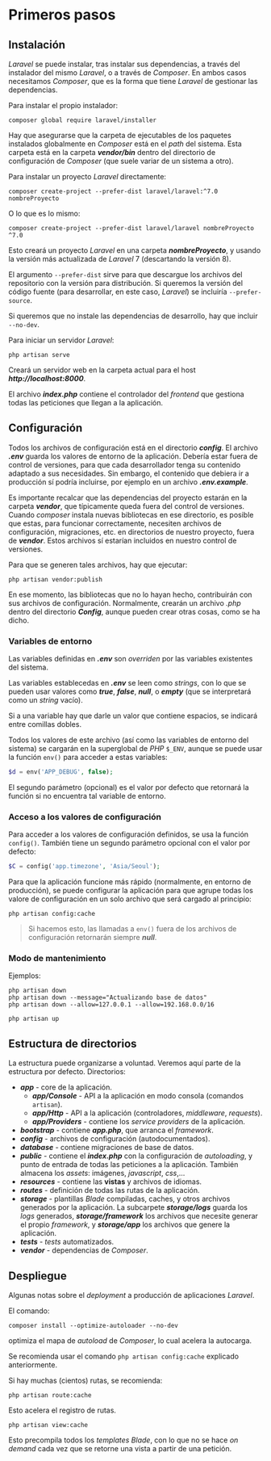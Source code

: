 # Primeros pasos

## Instalación

*Laravel* se puede instalar, tras instalar sus dependencias, a través del instalador del mismo *Laravel*, o a través de *Composer*. En ambos casos necesitamos *Composer*, que es la forma que tiene *Laravel* de gestionar las dependencias.

Para instalar el propio instalador:

```
composer global require laravel/installer
```

Hay que asegurarse que la carpeta de ejecutables de los paquetes instalados globalmente en *Composer* está en el *path* del sistema. Esta carpeta está en la carpeta ***vendor/bin*** dentro del directorio de configuración de *Composer* (que suele variar de un sistema a otro).

Para instalar un proyecto *Laravel* directamente:

```
composer create-project --prefer-dist laravel/laravel:^7.0 nombreProyecto
```

O lo que es lo mismo:

```
composer create-project --prefer-dist laravel/laravel nombreProyecto ^7.0
```

Esto creará un proyecto *Laravel* en una carpeta ***nombreProyecto***, y usando la versión más actualizada de *Laravel* 7 (descartando la versión 8).

El argumento `--prefer-dist` sirve para que descargue los archivos del repositorio con la versión para distribución. Si queremos la versión del código fuente (para desarrollar, en este caso, *Laravel*) se incluiría `--prefer-source`.

Si queremos que no instale las dependencias de desarrollo, hay que incluir `--no-dev`.

Para iniciar un servidor *Laravel*:

```
php artisan serve
```

Creará un servidor web en la carpeta actual para el host ***ht<span>tp://localhost:8000***.

El archivo ***index.php*** contiene el controlador del *frontend* que gestiona todas las peticiones que llegan a la aplicación.

## Configuración

Todos los archivos de configuración está en el directorio ***config***. El archivo ***.env*** guarda los valores de entorno de la aplicación. Debería estar fuera de control de versiones, para que cada desarrollador tenga su contenido adaptado a sus necesidades. Sin embargo, el contenido que debiera ir a producción sí podría incluirse, por ejemplo en un archivo ***.env.example***.

Es importante recalcar que las dependencias del proyecto estarán en la carpeta ***vendor***, que típicamente queda fuera del control de versiones. Cuando *composer* instala nuevas bibliotecas en ese directorio, es posible que estas, para funcionar correctamente, necesiten archivos de configuración, migraciones, etc. en directorios de nuestro proyecto, fuera de ***vendor***. Estos archivos sí estarían incluidos en nuestro control de versiones.

Para que se generen tales archivos, hay que ejecutar:

```
php artisan vendor:publish
```

En ese momento, las bibliotecas que no lo hayan hecho, contribuirán con sus archivos de configuración. Normalmente, crearán un archivo *.php* dentro del directorio ***Config***, aunque pueden crear otras cosas, como se ha dicho.

### Variables de entorno

Las variables definidas en ***.env*** son *overriden* por las variables existentes del sistema.

Las variables establecedas en ***.env*** se leen como *strings*, con lo que se pueden usar valores como ***true***, ***false***, ***null***, o ***empty*** (que se interpretará como un *string* vacío).

Si a una variable hay que darle un valor que contiene espacios, se indicará entre comillas dobles.

Todos los valores de este archivo (así como las variables de entorno del sistema) se cargarán en la superglobal de *PHP* `$_ENV`, aunque se puede usar la función `env()` para acceder a estas variables:

```php
$d = env('APP_DEBUG', false);
```

El segundo parámetro (opcional) es el valor por defecto que retornará la función si no encuentra tal variable de entorno.

### Acceso a los valores de configuración

Para acceder a los valores de configuración definidos, se usa la función `config()`. También tiene un segundo parámetro opcional con el valor por defecto:

```php
$C = config('app.timezone', 'Asia/Seoul');
```

Para que la aplicación funcione más rápido (normalmente, en entorno de producción), se puede configurar la aplicación para que agrupe todas los valore de configuración en un solo archivo que será cargado al principio:

```
php artisan config:cache
```

> Si hacemos esto, las llamadas a `env()` fuera de los archivos de configuración retornarán siempre ***null***.

### Modo de mantenimiento

Ejemplos:

```
php artisan down
php artisan down --message="Actualizando base de datos"
php artisan down --allow=127.0.0.1 --allow=192.168.0.0/16

php artisan up
```

## Estructura de directorios

La estructura puede organizarse a voluntad. Veremos aquí parte de la estructura por defecto. Directorios:

- ***app*** - core de la aplicación.
  - ***app/Console*** - API a la aplicación en modo consola (comandos `artisan`).
  - ***app/Http*** - API a la aplicación (controladores, *middleware*, *requests*).
  - ***app/Providers*** - contiene los *service providers* de la aplicación.  
- ***bootstrap*** - contiene ***app.php***, que arranca el *framework*.
- ***config*** - archivos de configuración (autodocumentados).
- ***database*** - contiene migraciones de base de datos.
- ***public*** - contiene el ***index.php*** con la configuración de *autoloading*, y punto de entrada de todas las peticiones a la aplicación. También almacena los *assets*: imágenes, *javascript*, *css*,...
- ***resources*** - contiene las **vistas** y archivos de idiomas.
- ***routes*** - definición de todas las rutas de la aplicación.
- ***storage*** - plantillas *Blade* compiladas, caches, y otros archivos generados por la aplicación. La subcarpete ***storage/logs*** guarda los *logs* generados, ***storage/framework*** los archivos que necesite generar el propio *framework*, y ***storage/app*** los archivos que genere la aplicación.
- ***tests*** - *tests* automatizados.
- ***vendor*** - dependencias de *Composer*.

## Despliegue

Algunas notas sobre el *deployment* a producción de aplicaciones *Laravel*.

El comando:

```
composer install --optimize-autoloader --no-dev
```

optimiza el mapa de *autoload* de *Composer*, lo cual acelera la autocarga.

Se recomienda usar el comando `php artisan config:cache` explicado anteriormente.

Si hay muchas (cientos) rutas, se recomienda:

```
php artisan route:cache
```

Esto acelera el registro de rutas.

```
php artisan view:cache
```

Esto precompila todos los *templates Blade*, con lo que no se hace *on demand* cada vez que se retorne una vista a partir de una petición.
